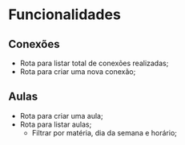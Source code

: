 # Funcionalidades

## Conexões

- Rota para listar total de conexões realizadas;
- Rota para criar uma nova conexão;

## Aulas

- Rota para criar uma aula;
- Rota para listar aulas;
  - Filtrar por matéria, dia da semana e horário;